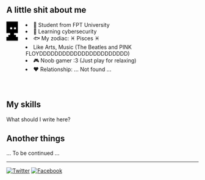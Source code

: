 <h2><b> A little shit about me </b></h2>
<div id="information" style="height: 175px">
    <div style="float: left; width: 10%">
        <img align="left" src="char_animation.svg" width=100% height=100%>
    </div>
    <div style="float: right; width: 90%">
        <li>🏫 Student from FPT University</li>
        <li>🌱 Learning cybersecurity</li>
        <li> 🐟 My zodiac: ♓ Pisces ♓</li>
        <li> Like Arts, Music (The Beatles and PINK FLOYDDDDDDDDDDDDDDDDDDDDDDD)</li>
        <li>🎮 Noob gamer :3 (Just play for relaxing)</li>
        <li>♥ Relationship: ... Not found ...
    </div>
</div>

<h2><b>My skills</b></h2>
<p> What should I write here?</p>

<h2><b>Another things</b></h2>
<p>... To be continued ...</p>

---
[![Twitter](https://img.shields.io/badge/-Twitter-08a0e9?logo=twitter&logoColor=e8f5fd&style=flat)](https://www.youtube.com/watch?v=dQw4w9WgXcQ&ab_channel=RickAstley)
[![Facebook](https://img.shields.io/badge/-Facebook-4267b3?logo=facebook&logoColor=e9ebee&style=flat)](https://www.youtube.com/watch?v=dQw4w9WgXcQ&ab_channel=RickAstley)
